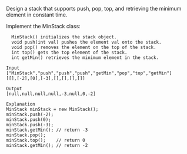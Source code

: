 Design a stack that supports push, pop, top, and retrieving the minimum element in constant time.

Implement the MinStack class:

      MinStack() initializes the stack object.
      void push(int val) pushes the element val onto the stack.
      void pop() removes the element on the top of the stack.
      int top() gets the top element of the stack.
      int getMin() retrieves the minimum element in the stack.

```
Input
["MinStack","push","push","push","getMin","pop","top","getMin"]
[[],[-2],[0],[-3],[],[],[],[]]

Output
[null,null,null,null,-3,null,0,-2]

Explanation
MinStack minStack = new MinStack();
minStack.push(-2);
minStack.push(0);
minStack.push(-3);
minStack.getMin(); // return -3
minStack.pop();
minStack.top();    // return 0
minStack.getMin(); // return -2
```

